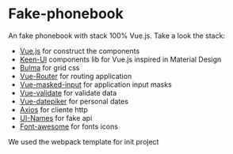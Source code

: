 # Fake-phonebook

An fake phonebook with stack 100% Vue.js. Take a look the stack:

* [Vue.js](https://vuejs.org) for construct the components
* [Keen-UI](https://github.com/JosephusPaye/Keen-UI) components lib for Vue.js inspired in Material Design
* [Bulma](http://bulma.io/) for grid css
* [Vue-Router](https://github.com/vuejs/vue-router) for routing application
* [Vue-masked-input](https://github.com/niksmr/vue-masked-input) for application input masks
* [Vue-validate](https://github.com/kazupon/vue-validator) for validate data
* [Vue-datepiker](https://github.com/hilongjw/vue-datepicker) for personal dates
* [Axios](https://github.com/mzabriskie/axios) for cliente http
* [UI-Names](https://uinames.com/) for fake api
* [Font-awesome](http://fontawesome.io/) for fonts icons

We used the webpack template for init project

